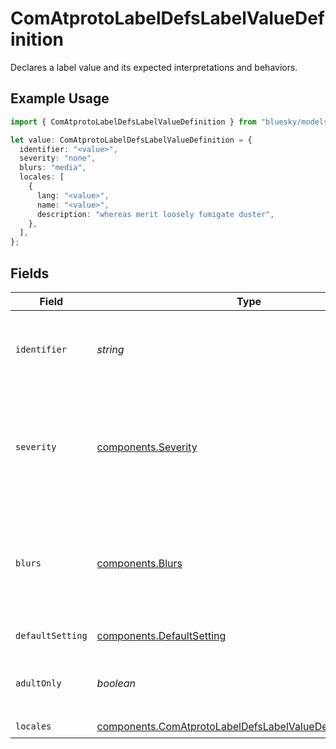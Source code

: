 # ComAtprotoLabelDefsLabelValueDefinition

Declares a label value and its expected interpretations and behaviors.

## Example Usage

```typescript
import { ComAtprotoLabelDefsLabelValueDefinition } from "bluesky/models/components";

let value: ComAtprotoLabelDefsLabelValueDefinition = {
  identifier: "<value>",
  severity: "none",
  blurs: "media",
  locales: [
    {
      lang: "<value>",
      name: "<value>",
      description: "whereas merit loosely fumigate duster",
    },
  ],
};
```

## Fields

| Field                                                                                                                                                    | Type                                                                                                                                                     | Required                                                                                                                                                 | Description                                                                                                                                              |
| -------------------------------------------------------------------------------------------------------------------------------------------------------- | -------------------------------------------------------------------------------------------------------------------------------------------------------- | -------------------------------------------------------------------------------------------------------------------------------------------------------- | -------------------------------------------------------------------------------------------------------------------------------------------------------- |
| `identifier`                                                                                                                                             | *string*                                                                                                                                                 | :heavy_check_mark:                                                                                                                                       | The value of the label being defined. Must only include lowercase ascii and the '-' character ([a-z-]+).                                                 |
| `severity`                                                                                                                                               | [components.Severity](../../models/components/severity.md)                                                                                               | :heavy_check_mark:                                                                                                                                       | How should a client visually convey this label? 'inform' means neutral and informational; 'alert' means negative and warning; 'none' means show nothing. |
| `blurs`                                                                                                                                                  | [components.Blurs](../../models/components/blurs.md)                                                                                                     | :heavy_check_mark:                                                                                                                                       | What should this label hide in the UI, if applied? 'content' hides all of the target; 'media' hides the images/video/audio; 'none' hides nothing.        |
| `defaultSetting`                                                                                                                                         | [components.DefaultSetting](../../models/components/defaultsetting.md)                                                                                   | :heavy_minus_sign:                                                                                                                                       | The default setting for this label.                                                                                                                      |
| `adultOnly`                                                                                                                                              | *boolean*                                                                                                                                                | :heavy_minus_sign:                                                                                                                                       | Does the user need to have adult content enabled in order to configure this label?                                                                       |
| `locales`                                                                                                                                                | [components.ComAtprotoLabelDefsLabelValueDefinitionStrings](../../models/components/comatprotolabeldefslabelvaluedefinitionstrings.md)[]                 | :heavy_check_mark:                                                                                                                                       | N/A                                                                                                                                                      |
